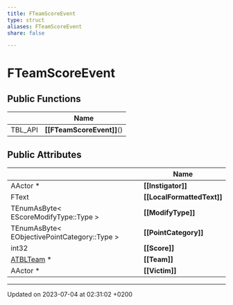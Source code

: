 ```yaml
---
title: FTeamScoreEvent
type: struct
aliases: FTeamScoreEvent
share: false

---
```


# FTeamScoreEvent





## Public Functions

|                | Name           |
| -------------- | -------------- |
| TBL_API | **[[FTeamScoreEvent]]**() |

## Public Attributes

|                | Name           |
| -------------- | -------------- |
| AActor * | **[[Instigator]]**  |
| FText | **[[LocalFormattedText]]**  |
| TEnumAsByte< EScoreModifyType::Type > | **[[ModifyType]]**  |
| TEnumAsByte< EObjectivePointCategory::Type > | **[[PointCategory]]**  |
| int32 | **[[Score]]**  |
| [ATBLTeam](/docs/SDK/Source/Classes/classATBLTeam.md) * | **[[Team]]**  |
| AActor * | **[[Victim]]**  |

-------------------------------

Updated on 2023-07-04 at 02:31:02 +0200